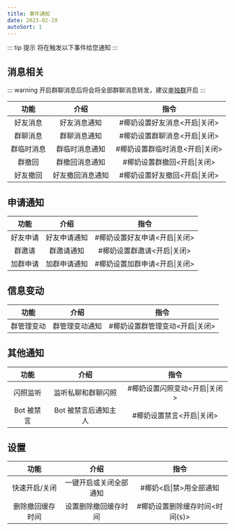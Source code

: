 ```yaml
---
title: 事件通知
date: 2023-02-19
autoSort: 1
---
```

<Boxx/>

::: tip 提示
将在触发以下事件给您通知
:::

## 消息相关

::: warning
开启群聊消息后将会将全部群聊消息转发，建议[单独群](../help#单独群开启功能)开启
:::

|    功能    |       介绍       |              指令               |
| :--------: | :--------------: | :-----------------------------: |
|  好友消息  |   好友消息通知   |  #椰奶设置好友消息<开启\|关闭>  |
|  群聊消息  |   群聊消息通知   |  #椰奶设置群聊消息<开启\|关闭>  |
| 群临时消息 |  群临时消息通知  | #椰奶设置群临时消息<开启\|关闭> |
|   群撤回   |  群撤回消息通知  |   #椰奶设置群撤回<开启\|关闭>   |
|  好友撤回  | 好友撤回消息通知 |  #椰奶设置好友撤回<开启\|关闭>  |

## 申请通知

|   功能   |     介绍     |             指令              |
| :------: | :----------: | :---------------------------: |
| 好友申请 | 好友申请通知 | #椰奶设置好友申请<开启\|关闭> |
|  群邀请  |  群邀请通知  |  #椰奶设置群邀请<开启\|关闭>  |
| 加群申请 | 加群申请通知 | #椰奶设置加群申请<开启\|关闭> |

## 信息变动

|    功能    |      介绍      |              指令               |
| :--------: | :------------: | :-----------------------------: |
| 群管理变动 | 群管理变动通知 | #椰奶设置群管理变动<开启\|关闭> |

## 其他通知

|    功能    |         介绍         |             指令              |
| :--------: | :------------------: | :---------------------------: |
|  闪照监听  |  监听私聊和群聊闪照  | #椰奶设置闪照变动<开启\|关闭> |
| Bot 被禁言 | Bot 被禁言后通知主人 |   #椰奶设置禁言<开启\|关闭>   |

## 设置

|       功能       |          介绍          |              指令              |
| :--------------: | :--------------------: | :----------------------------: |
|  快速开启/关闭   | 一键开启或关闭全部通知 |    #椰奶<启\|禁>用全部通知     |
| 删除撤回缓存时间 |  设置删除撤回缓存时间  | #椰奶设置删除缓存时间<时间(s)> |





